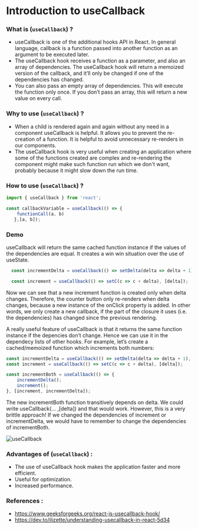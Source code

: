 # Introduction to useCallback

### What is (```useCallback```) ?
* useCallback is one of the additional hooks API in React. In general language, callback is a function passed into another function as an argument to be executed later.
* The useCallback hook receives a function as a parameter, and also an array of dependencies. The useCallback hook will return a memoized version of the callback, and it’ll only be changed if one of the dependencies has changed.
* You can also pass an empty array of dependencies. This will execute the function only once. If you don’t pass an array, this will return a new value on every call.

### Why to use (```useCallback```) ?
* When a child is rendered again and again without any need in a component useCallback is helpful. It allows you to prevent the re-creation of a function. It is helpful to avoid unnecessary re-renders in our components.
* The useCallback hook is very useful when creating an application where some of the functions created are complex and re-rendering the component might make such function run which we don't want, probably because it might slow down the run time.

### How to use (```useCallback```) ?
``` javascript 
import { useCallback } from 'react';

const callbackVariable = useCallback(() => { 
    functionCall(a, b) 
   },[a, b]);
  ```
### Demo 
useCallback will return the same cached function instance if the values of the dependencies are equal. It creates a win win situation over the use of useState.

```javascript
  const incrementDelta = useCallback(() => setDelta(delta => delta + 1), []);

  const increment = useCallback(() => setC(c => c + delta), [delta]);
  ```
 Now we can see that a new increment function is created only when delta changes. Therefore, the counter button only re-renders when delta changes, because a new instance of the onClick property is added. In other words, we only create a new callback, if the part of the closure it uses (i.e. the dependencies) has changed since the previous rendering.

 A really useful feature of useCallback is that it returns the same function instance if the depencies don’t change. Hence we can use it in the dependecy lists of other hooks. For example, let’s create a cached/memoized function which increments both numbers:
 
``` javascript
const incrementDelta = useCallback(() => setDelta(delta => delta + 1), []);
const increment = useCallback(() => setC(c => c + delta), [delta]);

const incrementBoth = useCallback(() => {
    incrementDelta();
    increment();
}, [increment, incrementDelta]); 
```
The new incrementBoth function transitively depends on delta. We could write useCallback(... ,[delta]) and that would work. However, this is a very brittle approach! If we changed the dependencies of increment or incrementDelta, we would have to remember to change the dependencies of incrementBoth.

![useCallback](https://user-images.githubusercontent.com/69644003/137613640-5ee88bf0-4730-4eec-9daa-6a31632d00ca.png)


### Advantages of (```useCallback```) :

* The use of useCallback hook makes the application faster and more efficient.
* Useful for optimization.
* Increased performance.

### References :

* https://www.geeksforgeeks.org/react-js-usecallback-hook/
* https://dev.to/ilizette/understanding-usecallback-in-react-5d34
